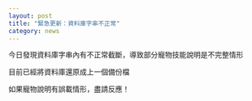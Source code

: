 ```yaml
---
layout: post
title: "緊急更新：資料庫字串不正常"
category: news
---
```


今日發現資料庫字串內有不正常截斷，導致部分寵物技能說明是不完整情形

目前已經將資料庫還原成上一個備份檔

如果寵物說明有誤載情形，盡請反應！